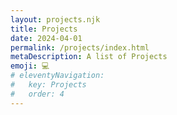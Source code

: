 ```yaml
---
layout: projects.njk
title: Projects
date: 2024-04-01
permalink: /projects/index.html
metaDescription: A list of Projects
emoji: 💻
# eleventyNavigation:
#   key: Projects
#   order: 4
---
```

